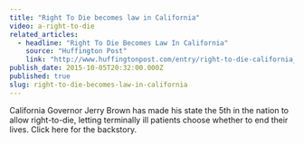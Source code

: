 ```yaml
---
title: "Right To Die becomes law in California"
video: a-right-to-die
related_articles:
  - headline: "Right To Die Becomes Law In California"
    source: "Huffington Post"
    link: "http://www.huffingtonpost.com/entry/right-to-die-california_560c6037e4b076812700b6d8"
publish_date: 2015-10-05T20:32:00.000Z
published: true
slug: right-to-die-becomes-law-in-california
---
```

California Governor Jerry Brown has made his state the 5th in the nation to allow right-to-die, letting terminally ill patients choose whether to end their lives. Click here for the backstory.

